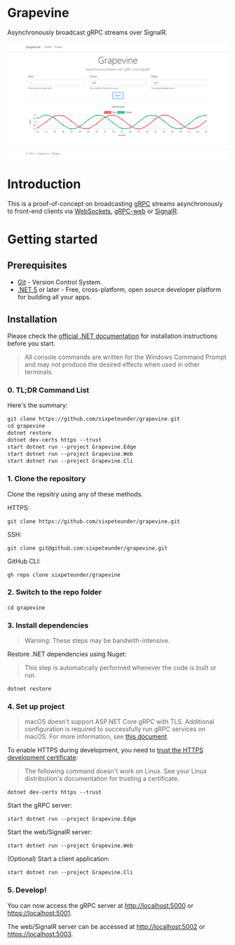 # Grapevine
Asynchronously broadcast gRPC streams over SignalR.

![Grapevine Screenshot.](./screenshot.png "Grapevine Screenshot")

# Introduction
This is a proof-of-concept on broadcasting [gRPC](https://grpc.io) streams asynchronously to front-end clients via
[WebSockets](https://developer.mozilla.org/en-US/docs/Web/API/WebSockets_API), [gRPC-web](https://grpc.io/docs/platforms/web/) 
or [SignalR](https://dotnet.microsoft.com/apps/aspnet/signalr).

# Getting started

## Prerequisites

- [Git](https://git-scm.com) - Version Control System.
- [.NET 5](https://dot.net) or later - Free, cross-platform, open source developer platform for building all your apps.

## Installation

Please check the [official .NET documentation](https://dotnet.microsoft.com/download) for installation instructions before you start.

> All console commands are written for the Windows Command Prompt and may not produce the desired effects when used in other terminals.

### 0. TL;DR Command List

Here's the summary:

    git clone https://github.com/sixpeteunder/grapevine.git
    cd grapevine
    dotnet restore
    dotnet dev-certs https --trust
    start dotnet run --project Grapevine.Edge
    start dotnet run --project Grapevine.Web
    start dotnet run --project Grapevine.Cli

### 1. Clone the repository

Clone the repsitry using any of these methods.

HTTPS:

    git clone https://github.com/sixpeteunder/grapevine.git
    
SSH:

    git clone git@github.com:sixpeteunder/grapevine.git
    
GitHub CLI:

    gh repo clone sixpeteunder/grapevine

### 2. Switch to the repo folder

    cd grapevine

### 3. Install dependencies

> Warning: These steps may be bandwith-intensive.

Restore .NET dependencies using Nuget:

> This step is automatically performed whenever the code is built or run.

    dotnet restore
    
### 4. Set up project

> macOS doesn't support ASP.NET Core gRPC with TLS. Additional configuration is required to successfully run gRPC services on macOS. 
For more information, see [this document](https://docs.microsoft.com/en-gb/aspnet/core/grpc/troubleshoot?view=aspnetcore-5.0#unable-to-start-aspnet-core-grpc-app-on-macos).

To enable HTTPS during development, you need to [trust the HTTPS development certificate](https://docs.microsoft.com/en-gb/aspnet/core/security/enforcing-ssl?view=aspnetcore-5.0#trust-the-aspnet-core-https-development-certificate-on-windows-and-macos):

> The following command doesn't work on Linux. See your Linux distribution's documentation for trusting a certificate.

    dotnet dev-certs https --trust

Start the gRPC server:

    start dotnet run --project Grapevine.Edge
    
Start the web/SignalR server:

    start dotnet run --project Grapevine.Web
    
(Optional) Start a client application: 

    start dotnet run --project Grapevine.Cli
    
### 5. Develop!

You can now access the gRPC server at [http://localhost:5000](http://localhost:5000) or [https://localhost:5001](https://localhost:5001).

The web/SignalR server can be accessed at [http://localhost:5002](http://localhost:5002) or [https://localhost:5003](https://localhost:5003).
